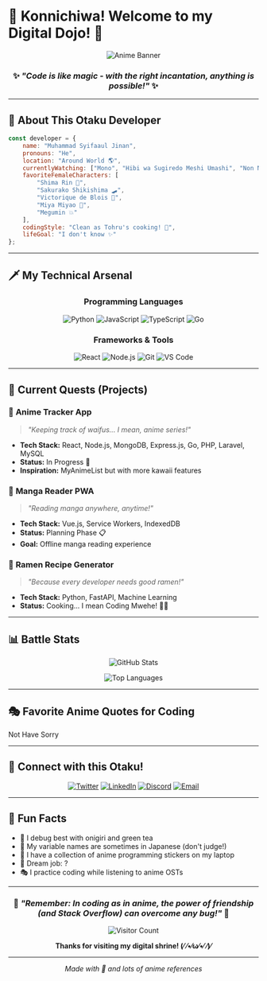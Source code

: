 # 🌸 Konnichiwa! Welcome to my Digital Dojo! 🌸

<div align="center">
  
![Anime Banner](https://media.giphy.com/media/v1.Y2lkPTc5MGI3NjExaHFyMmxkMnY3ZXo3aTF3b2swcHBxY2h5Z3MwYjJweWhwa2FkNDU1byZlcD12MV9naWZzX3NlYXJjaCZjdD1n/adlPS9aMT2CNG/giphy.gif)

### ✨ *"Code is like magic - with the right incantation, anything is possible!"* ✨

</div>

---

## 🎌 About This Otaku Developer

```javascript
const developer = {
    name: "Muhammad Syifaaul Jinan",
    pronouns: "He",
    location: "Around World 🌎",
    currentlyWatching: ["Mono", "Hibi wa Sugiredo Meshi Umashi", "Non Non Biyori"],
    favoriteFemaleCharacters: [
        "Shima Rin 🛵",
        "Sakurako Shikishima 🛹", 
        "Victorique de Blois 🧐",
        "Miya Miyao 🦋",
        "Megumin 💥"
    ],
    codingStyle: "Clean as Tohru's cooking! 🍳",
    lifeGoal: "I don't know ✨"
};
```

---

## 🗡️ My Technical Arsenal

<div align="center">

### Programming Languages
![Python](https://img.shields.io/badge/Python-Viqtorique%20Beautiful-FF6B9D?style=for-the-badge&logo=python&logoColor=white)
![JavaScript](https://img.shields.io/badge/JavaScript-Megumin%20Explosion-FFC0CB?style=for-the-badge&logo=javascript&logoColor=yellow)
![TypeScript](https://img.shields.io/badge/TypeScript-Sakurako%20Precision-E6E6FA?style=for-the-badge&logo=typescript&logoColor=blue)
![Go](https://img.shields.io/badge/Golang-Rin%20Chill-FFB6C1?style=for-the-badge&logo=java&logoColor=blue)

### Frameworks & Tools
![React](https://img.shields.io/badge/React-Sailor%20Moon%20Power-FF69B4?style=for-the-badge&logo=react&logoColor=white)
![Node.js](https://img.shields.io/badge/Node.js-Totoro%20Magic-98FB98?style=for-the-badge&logo=node.js&logoColor=green)
![Git](https://img.shields.io/badge/Git-Ochaco%20Gravity-FFB6C1?style=for-the-badge&logo=git&logoColor=red)
![VS Code](https://img.shields.io/badge/VS%20Code-Akko%27s%20Wand-DDA0DD?style=for-the-badge&logo=visual-studio-code&logoColor=blue)

</div>

---

## 🌙 Current Quests (Projects)

### 🗾 **Anime Tracker App**
> *"Keeping track of waifus... I mean, anime series!"*
- **Tech Stack:** React, Node.js, MongoDB, Express.js, Go, PHP, Laravel, MySQL
- **Status:** In Progress 🔄
- **Inspiration:** MyAnimeList but with more kawaii features

### 🎴 **Manga Reader PWA**
> *"Reading manga anywhere, anytime!"*
- **Tech Stack:** Vue.js, Service Workers, IndexedDB  
- **Status:** Planning Phase 📋
- **Goal:** Offline manga reading experience

### 🍜 **Ramen Recipe Generator**
> *"Because every developer needs good ramen!"*
- **Tech Stack:** Python, FastAPI, Machine Learning
- **Status:** Cooking... I mean Coding Mwehe! 👩‍🍳

---

## 📊 Battle Stats

<div align="center">

![GitHub Stats](https://github-readme-stats.vercel.app/api?username=muhammadsyifaaul&show_icons=true&theme=dracula&bg_color=0D1117&title_color=FF6B9D&icon_color=FF69B4&text_color=FFF&border_color=FF6B9D)

![Top Languages](https://github-readme-stats.vercel.app/api/top-langs/?username=muhammadsyifaaul&layout=compact&theme=dracula&bg_color=0D1117&title_color=FF6B9D&text_color=FFF&border_color=FF6B9D)

</div>

---

## 🎭 Favorite Anime Quotes for Coding

Not Have Sorry

---

## 🌸 Connect with this Otaku!

<div align="center">

[![Twitter](https://img.shields.io/badge/Twitter-Tsundere%20Mode-FF69B4?style=for-the-badge&logo=twitter&logoColor=white)](https://twitter.com/yourusername)
[![LinkedIn](https://img.shields.io/badge/LinkedIn-Professional%20Senpai-FFB6C1?style=for-the-badge&logo=linkedin&logoColor=blue)](https://linkedin.com/in/yourusername)
[![Discord](https://img.shields.io/badge/Discord-Anime%20Guild-DDA0DD?style=for-the-badge&logo=discord&logoColor=white)](https://discord.gg/yourinvite)
[![Email](https://img.shields.io/badge/Email-Send%20Message-FF6B9D?style=for-the-badge&logo=gmail&logoColor=white)](mailto:your.email@example.com)

</div>

---

## 🎨 Fun Facts

- 🍙 I debug best with onigiri and green tea
- 🎌 My variable names are sometimes in Japanese (don't judge!)
- 🌸 I have a collection of anime programming stickers on my laptop
- 🗾 Dream job: ?
- 🎭 I practice coding while listening to anime OSTs

---

<div align="center">

### 💖 *"Remember: In coding as in anime, the power of friendship (and Stack Overflow) can overcome any bug!"* 💖

![Visitor Count](https://komarev.com/ghpvc/?username=yourusername&color=FF69B4&style=for-the-badge&label=Visitors)

**Thanks for visiting my digital shrine! (⁄ ⁄•⁄ω⁄•⁄ ⁄)⁄**

</div>

---

<div align="center">
  
*Made with 💖 and lots of anime references*

</div>
